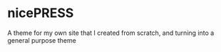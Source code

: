 # nicePRESS
 A theme for my own site that I created from scratch, and turning into a general purpose theme
